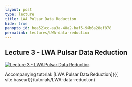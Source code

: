 ```yaml
--- 
layout: post
type: lecture
title: LWA Pulsar Data Reduction
hide: true
panopto_id: bea523cc-aa3a-48a2-baf5-96b6a28ef878
permalink: lectures/LWA-data-reduction
---
```


## Lecture 3 - LWA Pulsar Data Reduction
[![Lecture 3 - LWA Pulsar Data Reduction](https://uva.hosted.panopto.com/Panopto/Services/FrameGrabber.svc/FrameRedirect?objectId=bea523cc-aa3a-48a2-baf5-96b6a28ef878&mode=Delivery)](https://uva.hosted.panopto.com/Panopto/Pages/Viewer.aspx?id=bea523cc-aa3a-48a2-baf5-96b6a28ef878)

Accompanying tutorial: [LWA Pulsar Data Reduction]({{ site.baseurl}}/tutorials/LWA-data-reduction)
